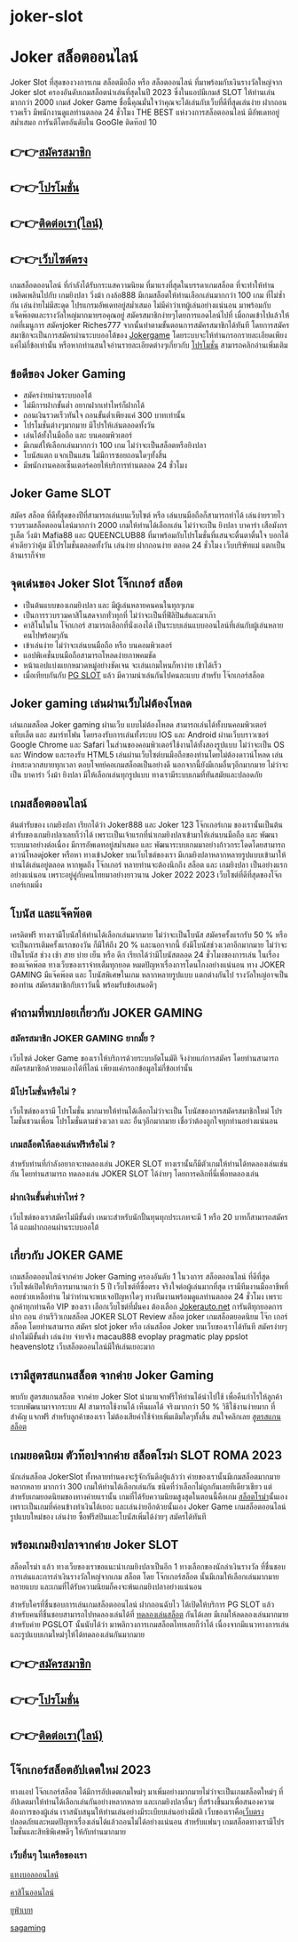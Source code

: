 # joker-slot
<h1>Joker สล็อตออนไลน์</h1>

Joker Slot ที่สุดของวงการเกม สล็อตมือถือ หรือ สล็อตออนไลน์ ที่มาพร้อมกับเงินรางวัลใหญ่จาก Joker slot ครองอันดับเกมสล็อตน่าเล่นที่สุดในปี 2023 ซึ่งในแอปมีเกมส์ SLOT ให้ท่านเล่นมากกว่า 2000 เกมส์ 
Joker Game ชื่อนี้คุณมั่นใจว่าคุณจะได้เล่นกับเว็บที่ดีที่สุดเล่นง่าย ฝากถอนรวดเร็ว มีพนักงานดูแลท่านตลอด 24 ชั่วโมง THE BEST แห่งวงการสล็อตออนไลน์ มีอัพเดทอยู่สม่ำเสมอ การันตีโดยอันดับใน GooGle 
ติดท๊อป 10

<h2>👉👉<a href="https://queenclub88.com/?register=true">สมัครสมาชิก</a></h2>
<h2>👉👉<a href="https://queenclub88.com/promotion">โปรโมชั่น</a></h2>
<h2>👉👉<a href="https://lin.ee/HrGLhgB">ติดต่อเรา(ไลน์)</a></h2>
<h2>👉👉<a href="https://queenclub88.com/">เว็บไซต์ตรง</a></h2>

เกมสล็อตออนไลน์ ที่กำลังได้รับกระแสความนิยม ที่มาแรงที่สุดในบรรดาเกมสล็อต ที่จะทำให้ท่านเพลิดเพลินไปกับ เกมยิงปลา วิ่งม้า กงล้อ888 มีเกมสล็อตให้ท่านเลือกเล่นมากกว่า 100 เกม ที่ไม่ซ้ำกัน เล่นง่ายไม่มีสะดุด โปรแกรมอัพเดทอยู่สม่ำเสมอ ไม่มีคำว่าเทผู้เล่นอย่างแน่นอน มาพร้อมกับแจ็คพ๊อตและรางวัลใหญ่มากมายรอคุณอยู่ สมัครสมาชิกง่ายๆโดยการแอดไลน์ไปที่ เมื่อกดเข้าไปแล้วให้กดที่เมนูการ สมัครjoker Riches777 จากนั้นทำตามขั้นตอนการสมัครสมาชิกได้ทันที โดยการสมัครสมาชิกจะเป็นการสมัครผ่านระบบออโต้ของ <a href="https://queenclub88.com/">Jokergame</a> โดยระบบจะให้ท่านกรอกรายละเอียดเพียงแค่ไม่กี่ข้อเท่านั้น หรือหากท่านสนใจอ่านรายละเอียดต่างๆเกี่ยวกับ <a href="https://queenclub88.com/promotion">โปรโมชั่น</a> สามารถคลิกอ่านเพิ่มเติม

<h2>ข้อดีของ Joker Gaming</h2>

- สมัครง่ายผ่านระบบออโต้
- ไม่มีการฝากขั้นต่ำ อยากฝากเท่าไหร่ก็ฝากได้
- ถอนเงินรวดเร็วทันใจ ถอนขั้นต่ำเพียงแค่ 300 บาทเท่านั้น
- โปรโมชั่นต่างๆมากมาย มีโปรให้เล่นตลอดทั้งวัน
- เล่นได้ทั้งในมือถือ และ บนคอมพิวเตอร์
- มีเกมส์ให้เลือกเล่นมากกว่า 100 เกม ไม่ว่าจะเป็นสล็อตหรือยิงปลา
- โบนัสแตก แจกเป็นแสน ไม่มีการซอยถอนใดๆทั้งสิ้น
- มีพนักงานคลอเซ็นเตอร์คอยให้บริการท่านตลอด 24 ชั่วโมง

<h2>Joker Game SLOT</h2>

สมัคร สล็อต ที่ดีทั้สุดของปีที่สามารถเล่นบนเว็บไซต์ หรือ เล่นบนมือถือก็สามารถทำได้ เล่นง่ายรวยไว รวบรวมสล็อตออนไลน์มากกว่า 2000 เกมให้ท่านได้เลือกเล่น ไม่ว่าจะเป็น ยิงปลา บาคาร่า เสือมังกร รูเล็ต วิ่งม้า Mafia88 และ QUEENCLUB88 ที่มาพร้อมกับโปรโมชั่นที่แสนจะตื่นตาตื่นใจ บอกได้คำเดียวว่าคุ้ม มีโปรโมชั่นตลอดทั้งวัน เล่นง่าย ฝากถอนง่าย ตลอด 24 ชั่วโมง เว็บบริษัทแม่ แตกเป็นล้านเราก็จ่าย

<h2>จุดเด่นของ Joker Slot โจ๊กเกอร์ สล็อต</h2>

- เป็นต้นแบบของเกมยิงปลา และ มีผู้เล่นหลายคนคนในทุกๆเกม
- เป็นการรวบรวมคาสิโนสดจากทั่วทุกที่ ไม่ว่าจะเป็นที่ฟิลิปินส์และมาเก๊า
- คาสิโนในใน โจ๊กเกอร์ สามารถเลือกที่นั่งเองได้ เป็นระบบเล่นแบบออนไลน์ที่เล่นกับผู้เล่นหลายคนไปพร้อมๆกัน
- เข้าเล่นง่าย ไม่ว่าจะเล่นบนมือถือ หรือ บนคอมพิวเตอร์
- แอปพิเคชั่นบนมือถือสามารถโหลดง่ายภาพคมชัด
- หน้าแอปแบ่งแยกหมวดหมู่อย่างชัดเจน จะเล่นเกมไหนก็หาง่าย เข้าได้เร็ว
- เมื่อเทียบกันกับ <a href="https://queenclub88.com/slot">PG SLOT</a> แล้ว มีความน่าเล่นกันไปคนละแบบ สำหรับ โจ๊กเกอร์สล็อต

<h2>Joker gaming เล่นผ่านเว็บไม่ต้องโหลด</h2>

เล่นเกมสล็อต Joker gaming ผ่านเว็บ แบบไม่ต้องโหลด สามารถเล่นได้ทั้งบนคอมพิวเตอร์ แท็บเล็ต และ สมาร์ทโฟน โดยรองรับการเล่นทั้งระบบ IOS และ Android ผ่านเว็บบราวเซอร์ Google Chrome และ Safari ในส่วนของคอมพิวเตอร์ใช้งานได้ทั้งสองรูปแบบ ไม่ว่าจะเป็น OS และ Window และรองรับ HTML5 เล่นผ่านเว็บไซต์บนมือถือของท่านโดยไม่ต้องดาวน์โหลด เล่นง่ายสะดวกสบายทุกเวลา ตอบโจทย์คอเกมสล็อตเป็นอย่างดี นอกจากนี้ยังมีเกมอื่นๆอีกมากมาย ไม่ว่าจะเป็น บาคาร่า วิ่งม้า ยิงปลา มีให้เลือกเล่นทุกรูปแบบ ทางเรามีระบบเกมที่ทันสมัยและปลอดภัย

<h2>เกมสล็อตออนไลน์</h2>

ต้นตำรับของ เกมยิงปลา เรียกได้ว่า Joker888 และ Joker 123 โจ๊กเกอร์เกม ของเรานั้นเป็นต้นตำรับของเกมยิงปลาเลยก็ว่าได้ เพราะเป็นเจ้าแรกที่นำเกมยิงปลาเข้ามาให้เล่นบนมือถือ และ พัฒนาระบบมาอย่างต่อเนื่อง มีการอัพเดทอยู่สม่ำเสมอ และ พัฒนาระบบเกมมาอย่างก้าวกระโดดโดยสามารถดาวน์โหลดjoker หรือหา ทางเข้าJoker บนเว็บไซต์ของเรา มีเกมยิงปลาหลากหลายรูปแบบเข้ามาให้ท่านได้เล่นอยู่ตลอด หากพูดถึง โจ๊กเกอร์ หลายท่านจะต้องนึกถึง สล็อต และ เกมยิงปลา เป็นอย่างแรกอย่างแน่นอน เพราะอยู่คู่กับคนไทยมาอย่างยาวนาน Joker 2022 2023 เว็บไซต์ที่ดีที่สุดของโจ๊กเกอร์เกมมิ่ง

<h2>โบนัส และแจ๊คพ๊อต</h2>

เครดิตฟรี ทางเรามีโบนัสให้ท่านได้เลือกเล่นมากมาย ไม่ว่าจะเป็นโบนัส สมัครครั้งแรกรับ 50 % หรือจะเป็นการเติมครั้งแรกของวัน ก็มีให้ถึง 20 % และนอกจากนี้ ยังมีโบนัสช่วงเวลาอีกมากมาย ไม่ว่าจะเป็นโบนัส ช่วง เช้า สาย บ่าย เย็น หรือ ดึก เรียกได้ว่ามีโบนัสตลอด 24 ชั่วโมงของการเล่น ในเรื่องของแจ๊คพ๊อต ทางเว็บของเราจ่ายเต็มทุกยอด หมดปัญหาเรื่องการโดนโกงอย่างแน่นอน ทาง JOKER GAMING มีแจ๊คพ๊อต และ โบนัสพิเศษในเกม หลากหลายรูปแบบ แตกต่างกันไป รางวัลใหญ่อาจเป็นของท่าน สมัครสมาชิกกับเราวันนี้ พร้อมรับข้อเสนอดีๆ

<h2>คำถามที่พบบ่อยเกี่ยวกับ JOKER GAMING</h2>

<h3>สมัครสมาชิก JOKER GAMING ยากมั้ย ?</h3>

เว็บไซต์ Joker Game ของเราให้บริการด้วยระบบอัตโนมัติ จึงง่ายแก่การสมัคร โดยท่านสามารถสมัครสมาชิกด้วยตนเองได้ที่ไลน์ เพียงแค่กรอกข้อมูลไม่กี่ข้อเท่านั้น

<h3>มีโปรโมชั่นหรือไม่ ?</h3>

เว็บไซต์ของเรามี โปรโมชั่น มากมายให้ท่านได้เลือกไม่ว่าจะเป็น โบนัสของการสมัครสมาชิกใหม่ โปรโมชั่นชวนเพื่อน โปรโมชั่นตามช่วงเวลา และ อื่นๆอีกมากมาย เชื่อว่าต้องถูกใจทุกท่านอย่างแน่นอน

<h3>เกมสล็อตให้ลองเล่นฟรีหรือไม่ ?</h3>

สำหรับท่านที่กำลังอยากจะทดลองเล่น JOKER SLOT ทางเรานั้นก็มีตัวเกมให้ท่านได้ทดลองเล่นเช่นกัน โดยท่านสามารถ ทดลองเล่น JOKER SLOT ได้ง่ายๆ โดยการคลิกที่นี่เพื่อทดลองเล่น

<h3>ฝากเงินขั้นต่ำเท่าไหร่ ?</h3>

เว็บไซต์ของเราสมัครไม่มีขั้นต่ำ เหมาะสำหรับนักปั้นทุนทุกประเภทจะมี 1 หรือ 20 บาทก็สามารถสมัครได้ แถมฝากถอนผ่านระบบออโต้

<h2>เกี่ยวกับ JOKER GAME</h2>

เกมสล็อตออนไลน์จากค่าย Joker Gaming ครองอันดับ 1 ในวงการ สล็อตออนไลน์ ที่ดีที่สุด เว็บไซต์เปิดให้บริการมานานกว่า 5 ปี เว็บไซต์ที่ซื่อตรง จริงใจต่อผู้เล่นมากที่สุด เรามีทีมงานมืออาชีพที่คอยช่วยเหลือท่าน ไม่ว่าท่านจะพบเจอปัญหาใดๆ ทางทีมงานพร้อมดูแลท่านตลอด 24 ชั่วโมง เพราะลูกค้าทุกท่านคือ VIP ของเรา เลือกเว็บไซต์ที่มั่นคง ต้องเลือก <a href="https://queenclub88.com/">Jokerauto.net</a> การันตีทุกยอดการ ฝาก ถอน อ่านรีวิวเกมสล็อต JOKER SLOT Review สล็อต joker เกมสล็อตยอดนิยม โจ๊ก เกอร์ สล็อต โดยท่านสามารถ สมัคร slot joker หรือ เล่นสล็อต Joker บนเว็บของเราได้ทันที สมัครง่ายๆ ฝากไม่มีขั้นต่ำ เล่นง่าย จ่ายจริง macau888 evoplay pragmatic play ppslot heavenslotz เว็บสล็อตออนไลน์มีให้เล่นเยอะมาก

<h2>เรามีสูตรสแกนสล็อต จากค่าย Joker Gaming</h2>

พบกับ สูตรสแกนสล็อต จากค่าย Joker Slot นำมาแจกฟรีให้ท่านได้นำไปใช้ เพื่อคืนกำไรให้ลูกค้า ระบบพัฒนามาจากระบบ AI สามารถใช้งานได้ เห็นผลได้ จริงมากกว่า 50 % วิธีใช้งานง่ายมาก ที่สำคัญ แจกฟรี สำหรับลูกค้าของเรา ไม่ต้องเสียค่าใช้จ่ายเพิ่มเติมใดๆทั้งสิ้น สนใจคลิกเลย <a href="https://queenclub88.com/hack-slot">สูตรสแกนสล็อต</a>

<h2>เกมยอดนิยม ตัวท๊อปจากค่าย สล็อตโรม่า SLOT ROMA 2023</h2>

นักเล่นสล็อต JokerSlot ทั้งหลายท่านคงจะรู้จักกันดีอยู้แล้วว่า ค่ายของเรานั้นมีเกมสล็อตมากมายหลากหลาย มากกว่า 300 เกมให้ท่านได้เลือกเล่นกัน ชนิดที่ว่าเลือกไม่ถูกกันเลยทีเดียวเชียว แต่สำหรับเกมยอดนิยมของทางค่ายแรานั้น เกมที่ได้รับความนิยมสูงสุดในตอนนี้คือเกม <a href="https://queenclub88.com/hack-slot">สล็อตโรม่า</a>นั้นเอง เพราะเป็นเกมที่ค่อนข้างทำเงินได้เยอะ และเล่นง่ายอีกด้วยนั้นเอง Joker Game เกมสล็อตออนไลน์ รูปแบบใหม่ของ เล่นง่าย ซื้อฟรีสปินและโบนัสเพิ่มได้ง่ายๆ สมัครได้ทันที

<h2>พร้อมเกมยิงปลาจากค่าย Joker SLOT</h2>

สล็อตโรม่า แล้ว ทางเว็บของเราขอแนะนำเกมยิงปลาเป็นอีก 1 ทางเลือกของนักล่าเงินรางวัล ที่ชื่นชอบการเล่นและการล่าเงินรางวัลใหญ่จากเกม สล็อต โดย โจ๊กเกอร์สล็อต นั้นมีเกมให้เลือกเล่นมากมายหลายแบบ และเกมที่ได้รับความนิยมก็คงจะพ้นเกมยิงปลาอย่างแน่นอน

สำหรับใครที่ชื่นชอบการเล่นเกมสล็อตออนไลน์ ฝากถอนฉับไว ได้เปิดให้บริการ PG SLOT แล้ว สำหรับคนที่ชื่นชอบสามารถไปทดลองเล่นได้ที่ <a href="https://queenclub88.com/casino-test">ทดลองเล่นสล็อต</a> กันได้เลย มีเกมให้ลดลองเล่นมากมาย สำหรับค่าย PGSLOT นั้นนับได้ว่า มาพลิกวงการเกมสล็อตไทยเลยก็ว่าได้ เนื่องจากมีแนวทางการเล่น และรูปแบบเกมใหม่ๆให้ได้ทดลองเล่นกันมากมาย

<h2>👉👉<a href="https://queenclub88.com/?register=true">สมัครสมาชิก</a></h2>
<h2>👉👉<a href="https://queenclub88.com/promotion">โปรโมชั่น</a></h2>
<h2>👉👉<a href="https://lin.ee/HrGLhgB">ติดต่อเรา(ไลน์)</a></h2>

<h2>โจ๊กเกอร์สล็อตอัปเดตใหม่ 2023</h2>

ทางแอป โจ๊กเกอร์สล็อต ได้มีการอัปเดตเกมใหม่ๆ มาเพิ่มอย่างมากมายไม่ว่าจะเป็นเกมสล็อตใหม่ๆ ที่อัปเดตมาให้ท่านได้เลือกเล่นกันอย่างหลากหลาย และเกมยิงปลาอื่นๆ ที่สร้างขึ้นมาเพื่อสนองความต้องการของผู้เล่น เราสนับสนุนให้ท่านเล่นอย่างมีระเบียบเล่นอย่างมีสติ เว็บของเราคือ<a href="https://queenclub88.com/">เว็บตรง</a> ปลอดภัยและหมดปัญหาเรื่องเล่นได้แล้วถอนไม่ได้อย่างแน่นอน สำหรับแฟนๆ เกมสล็อตทางเรามีโปรโมชั่นและสิทธิพิเศษดีๆ ให้กับท่านมากมาย

<h3>เว็บอื่นๆ ในเครือของเรา</h3>

<a href="https://ufascbx.com/">แทงบอลออนไลน์</a>

<a href="https://www.casinoroyale888.info/">คาสิโนออนไลน์</a>

<a href="https://ufabet888.live/">ยูฟ่าเบท</a>

<a href="https://sa-game24h.com/">sagaming</a>
